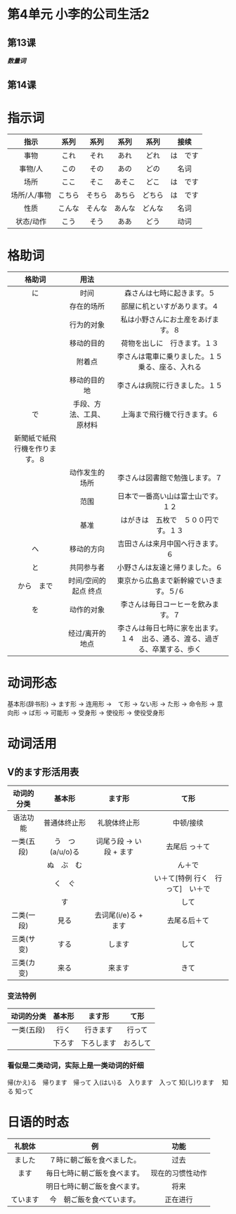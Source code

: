# 第4单元 小李的公司生活2
## 第13课 
***数量词***
## 第14课

# 指示词
|指示|系列|系列|系列|系列|接续|
|:-:|:-:|:-:|:-:|:-:|:-:|
|事物|これ|それ|あれ|どれ|は　です|
|事物/人|この|その|あの|どの|名词|
|场所|ここ|そこ|あそこ|どこ|は　です|
|场所/人/事物|こちら|そちら|あちら|どちら|は　です|
|性质|こんな|そんな|あんな|どんな|名词|
|状态/动作|こう|そう|ああ|どう|动词|

# 格助词
|格助词|用法||
|:-:|:-:|:-:|
|に|时间|森さんは七時に起きます。５|
||存在的场所|部屋に机といすがあります。４|
||行为的对象|私は小野さんにお土産をあげます。８|
||移动的目的|荷物を出しに　行きます。１３|
||附着点|李さんは電車に乗りました。１５　乗る、座る、入れる|
||移动的目的地|李さんは病院に行きました。１５|
|で|手段、方法、工具、原材料|上海まで飛行機で行きます。６
新聞紙で紙飛行機を作ります。８|
||动作发生的场所|李さんは図書館で勉強します。７|
||范围|日本で一番高い山は富士山です。１２|
||基准|はがきは　五枚で　５００円です。１３|
|へ|移动的方向|吉田さんは来月中国へ行きます。６|
|と|共同参与者|小野さんは友達と帰りました。６|
|から　まで|时间/空间的起点 终点|東京から広島まで新幹線でいきます。５/６|
|を|动作的对象|李さんは毎日コーヒーを飲みます。７|
||经过/离开的地点|李さんは毎日七時に家を出ます。１４　出る、通る、渡る、過ぎる、卒業する、歩く|

# 动词形态
基本形(辞书形)   -> ます形 -> 连用形
        ->　て形
        -> ない形
        -> た形
        -> 命令形
        -> 意向形
        -> ば形
        -> 可能形
        -> 受身形
        -> 使役形 -> 使役受身形

# 动词活用
## V的ます形活用表
|动词的分类|基本形|ます形|て形|
|:-:|:-:|:-:|:-:|
|语法功能|普通体终止形|礼貌体终止形|中顿/接续|
|一类(五段)|う　つ　(a/u/o)る|词尾う段 -> い段 + ます|去尾后 っ＋て|
||ぬ　ぶ　む||ん＋で|
||く　ぐ||い＋て[特例 行く　行って]　い＋で|
||す||して|
|二类(一段)|見る|去词尾(i/e)る + ます|去尾る后＋て|
|三类(サ变)|する|します|して|
|三类(カ变)|来る|来ます|きて|

### 变法特例
|动词的分类|基本形|ます形|て形|
|:-:|:-:|:-:|:-:|
|一类(五段)|行く|行きます|行って|
||下ろす|下ろします|おろして|

### 看似是二类动词，实际上是一类动词的奸细
帰(かえ)る　帰ります　帰って
入(はい)る　入ります　入って
知(し)ります　  知る     知って

# 日语的时态
|礼貌体|例|功能|
|:-:|:-:|:-:|
|ました|７時に朝ご飯を食べました。|过去|
|ます|毎日七時に朝ご飯を食べます。|现在的习惯性动作|
||明日七時に朝ご飯を食べます。|将来|
|ています|今　朝ご飯を食べています。|正在进行|

